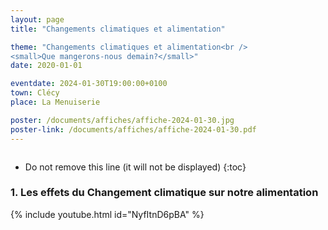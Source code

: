 ```yaml
---
layout: page
title: "Changements climatiques et alimentation"

theme: "Changements climatiques et alimentation<br />
<small>Que mangerons-nous demain?</small>"
date: 2020-01-01

eventdate: 2024-01-30T19:00:00+0100
town: Clécy
place: La Menuiserie

poster: /documents/affiches/affiche-2024-01-30.jpg
poster-link: /documents/affiches/affiche-2024-01-30.pdf
---
```


<a href="{{page.poster-link}}">
    <img data-src="{{page.poster}}" class="lazyload" alt=""/>
</a>

* Do not remove this line (it will not be displayed)
{:toc}


### 1. Les effets du Changement climatique sur notre alimentation 


{% include youtube.html id="NyfItnD6pBA" %}
